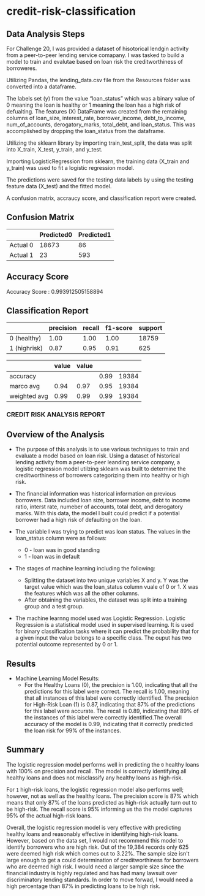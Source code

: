 # credit-risk-classification

## Data Analysis Steps

For Challenge 20, I was provided a dataset of hisotorical lendgin activity from a peer-to-peer lending service comapany. I was tasked to build a model to train and evalutae based on loan risk the creditworthiness of borroweres. 

Utilizing Pandas, the lending_data.csv file from the Resources folder was converted into a dataframe. 

The labels set (y) from the value “loan_status” which was a binary value of 0 meaning the loan is healthy or 1 meaning the loan has a high risk of defualting. The features (X) DataFrame was created from the remaining columns of loan_size, interest_rate, borrower_income, debt_to_income, num_of_accounts, derogatory_marks, total_debt, and loan_status. This was accomplished by dropping the loan_status from the dataframe. 

Utilizing the sklearn library by importing train_test_split, the data was split into X_train, X_test, y_train, and y_test. 

Importing LogisticRegression from sklearn, the training data (X_train and y_train) was used to fit a logistic regression model.

The predictions were saved for the testing data labels by using the testing feature data (X_test) and the fitted model.

A confusion matrix, accraucy score, and classification report were created. 

## Confusion Matrix

|              |Predicted0|Predicted1|
|--------------|----------|----------|
| Actual 0     | 18673    | 86       |
| Actual 1     | 23       | 593      |

## Accuracy Score
Accuracy Score : 0.993912505158894

## Classification Report 

|              | precision |  recall  | f1-score | support  |
|--------------|-----------|----------|----------|----------|
|  0 (healthy) | 1.00      | 1.00     |  1.00    | 18759    |
|  1 (highrisk)| 0.87      | 0.95     |  0.91    | 625      |



|              | value     | value    |          |          |
|--------------|-----------|----------|----------|----------|
|  accuracy    |           |          | 0.99     |  19384   | 
|  marco avg   |  0.94     | 0.97     | 0.95     |  19384   | 
|  weighted avg|  0.99     | 0.99     | 0.99     |  19384   |




### CREDIT RISK ANALYSIS REPORT

## Overview of the Analysis

* The purpose of this analysis is to use various techniques to train and evaluate a model based on loan risk. Using a dataset of historical lending activity from a peer-to-peer leanding service company, a logistic regression model utilzing sklearn was built to determine the creditworthiness of borrowers categorizing them into healthy or high risk. 

* The financial information was historical information on previous borrowers. Data included loan size, borrower income, debt to income ratio, interst rate, numeber of accounts, total debt, and derogatory marks. With this data, the model I built could predict if a potential borrower had a high risk of defaulting on the loan. 

* The variable I was trying to predict was loan status. The values in the loan_status column were as follows:
    *   0 - loan was in good standing
    *   1 - loan was in default


* The stages of machine learning including the following:
    *   Splitting the dataset into two unique variables X and y. Y was the target value which was the loan_status column vuale of 0 or 1. X was the features which was all the other columns. 
    *   After obtaining the variables, the dataset was split into a training group and a test group. 


* The machine learnng model used was Logistic Regression. Logistic Regression is a statistical model used in supervised learning. It is used for binary classification tasks where it can predict the probability that for a given input the value belongs to a specific class. The ouput has two potential outcome represented by 0 or 1. 

## Results

* Machine Learning Model Results:
    * For the Healthy Loans (0), the precision is 1.00, indicating that all the predictions for this label were correct. The recall is 1.00, meaning that all instances of this label were correctly identified.
        The precision for High-Risk Loan (1) is 0.87, indicating that 87% of the predictions for this label were accurate. The recall is 0.89, indicating that 89% of the instances of this label were correctly identified.The overall accuracy of the model is 0.99, indicating that it correctly predicted the loan risk for 99% of the instances.


## Summary

The logistic regression model performs well in predicting the `0` healthy loans with 100% on precision and recall. The model is correctly identifying all healthy loans and does not misclassify any healthy loans as high-risk.

For `1` high-risk loans, the logistic regression model also performs well; however, not as well as the healthy loans. The precision score is 87% which means that only 87% of the loans predicted as high-risk actually turn out to be high-risk. The recall score is 95% informing us tha the model captures 95% of the actual high-risk loans.

Overall, the logistic regression model is very effective with predicting healthy loans and reasonably effective in identifying high-risk loans. However, based on the data set, I would not recommend this model to identify borrowers who are high risk. Out of the 19,384 records only 625 were deemed high risk which comes out to 3.22%. The sample size isn't large enough to get a could determination of creditworthiness for borrowers who are deemed high risk. I would need a larger sample size since the financial industry is highly regulated and has had many lawsuit over discriminatory lending standards. In order to move forwad, I would need a high percentage than 87% in predicting loans to be high risk. 

